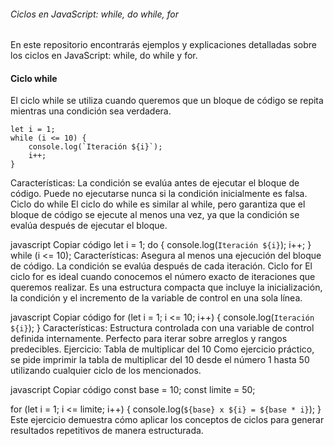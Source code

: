 ###### Ciclos en JavaScript: while, do while, for
En este repositorio encontrarás ejemplos y explicaciones detalladas sobre los ciclos en JavaScript: while, do while y for.

#### Ciclo while
El ciclo while se utiliza cuando queremos que un bloque de código se repita mientras una condición sea verdadera.

~~~~
let i = 1;
while (i <= 10) {
    console.log(`Iteración ${i}`);
    i++;
}
~~~~

Características:
La condición se evalúa antes de ejecutar el bloque de código.
Puede no ejecutarse nunca si la condición inicialmente es falsa.
Ciclo do while
El ciclo do while es similar al while, pero garantiza que el bloque de código se ejecute al menos una vez, ya que la condición se evalúa después de ejecutar el bloque.

javascript
Copiar código
let i = 1;
do {
    console.log(`Iteración ${i}`);
    i++;
} while (i <= 10);
Características:
Asegura al menos una ejecución del bloque de código.
La condición se evalúa después de cada iteración.
Ciclo for
El ciclo for es ideal cuando conocemos el número exacto de iteraciones que queremos realizar. Es una estructura compacta que incluye la inicialización, la condición y el incremento de la variable de control en una sola línea.

javascript
Copiar código
for (let i = 1; i <= 10; i++) {
    console.log(`Iteración ${i}`);
}
Características:
Estructura controlada con una variable de control definida internamente.
Perfecto para iterar sobre arreglos y rangos predecibles.
Ejercicio: Tabla de multiplicar del 10
Como ejercicio práctico, se pide imprimir la tabla de multiplicar del 10 desde el número 1 hasta 50 utilizando cualquier ciclo de los mencionados.

javascript
Copiar código
const base = 10;
const limite = 50;

for (let i = 1; i <= limite; i++) {
    console.log(`${base} x ${i} = ${base * i}`);
}
Este ejercicio demuestra cómo aplicar los conceptos de ciclos para generar resultados repetitivos de manera estructurada.


